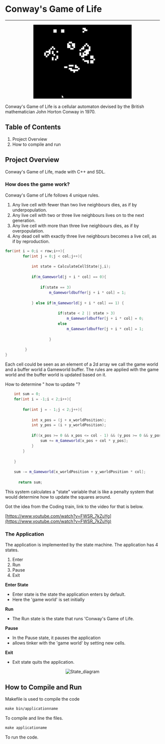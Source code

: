 # Conway's Game of Life
---

<p align="center">
  <img src="Conways_Game_of_Life_SparkVideo.gif" alt="Conways_Game_of_Life_SparkVideo" />
</p>

Conway's Game of Life is a cellular automaton devised by the British mathematician John Horton Conway in 1970.

## Table of Contents

1. Project Overview
2. How to compile and run

## Project Overview

Conway's Game of Life, made with C++ and SDL. 

### How does the game work?

Conway's Game of Life follows 4 unique rules.

1. Any live cell with fewer than two live neighbours dies, as if by underpopulation.
2. Any live cell with two or three live neighbours lives on to the next generation.
3. Any live cell with more than three live neighbours dies, as if by overpopulation.
4. Any dead cell with exactly three live neighbours becomes a live cell, as if by reproduction.

```cpp
for(int i = 0;i < row;i++){
        for(int j = 0;j < col;j++){
            
            int state = CalculateCellState(j,i);

            if(m_Gameworld[j + i * col] == 0){

                if(state == 3) 
                    m_Gameworldbuffer[j + i * col] = 1;

            } else if(m_Gameworld[j + i * col] == 1) {

                        if(state < 2 || state > 3)
                            m_Gameworldbuffer[j + i * col] = 0;
                        else 
                            m_Gameworldbuffer[j + i * col] = 1;
            
                    }
           
         }
}
```

Each cell could be seen as an element of a 2d array we call the game world and a buffer world a Gameworld buffer. The rules are applied with the game world and the buffer world is updated based on it. 

How to determine " how to update "? 

```cpp
	int sum = 0;
    for(int i = -1;i < 2;i++){

        for(int j = - 1;j < 2;j++){

            int x_pos = (j + x_worldPosition);
            int y_pos = (i + y_worldPosition);

            if((x_pos >= 0 && x_pos <= col - 1) && (y_pos >= 0 && y_pos <= row - 1) ){
                sum += m_Gameworld[x_pos + col * y_pos];
            }
        }

    }
        
    sum -= m_Gameworld[x_worldPosition + y_worldPosition * col];

	  return sum;
```

This system calculates a "state" variable that is like a penalty system that would determine how to update the squares around. 

Got the idea from the Coding train, link to the video for that is below.

[https://www.youtube.com/watch?v=FWSR_7kZuYg](https://www.youtube.com/watch?v=FWSR_7kZuYg)



### The Application

The application is implemented by the state machine. The application has 4 states.

1. Enter 
2. Run
3. Pause
4. Exit

**Enter State** 

- Enter state is the state the application enters by default.
- Here the 'game world' is set initially

**Run**

- The Run state is the state that runs 'Conway's Game of Life.

**Pause**

- In the Pause state, it pauses the application
- allows tinker with the 'game world' by setting new cells.

**Exit**

- Exit state quits the application.

<p align="center">
  <img src="https://github.com/StylistMercurial1130/Conways-Game-of-Life/State_diagram.png" alt="State_diagram" />
</p>

## How to Compile and Run

Makefile is used to compile the code 

```makefile
make bin/applicationname
```

To compile and line the files.

```makefile
make applicationame
```

To run the code.

